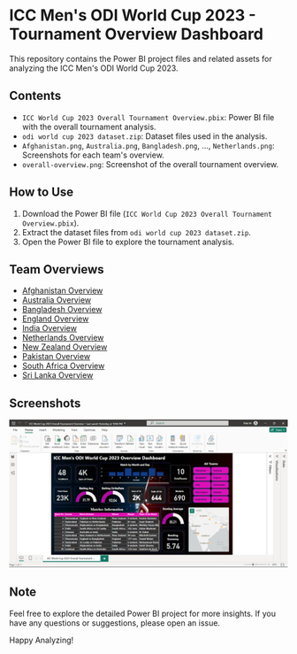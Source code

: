 # ICC Men's ODI World Cup 2023 - Tournament Overview Dashboard

This repository contains the Power BI project files and related assets for analyzing the ICC Men's ODI World Cup 2023.

## Contents

- `ICC World Cup 2023 Overall Tournament Overview.pbix`: Power BI file with the overall tournament analysis.
- `odi world cup 2023 dataset.zip`: Dataset files used in the analysis.
- `Afghanistan.png`, `Australia.png`, `Bangladesh.png`, ..., `Netherlands.png`: Screenshots for each team's overview.
- `overall-overview.png`: Screenshot of the overall tournament overview.

## How to Use

1. Download the Power BI file (`ICC World Cup 2023 Overall Tournament Overview.pbix`).
2. Extract the dataset files from `odi world cup 2023 dataset.zip`.
3. Open the Power BI file to explore the tournament analysis.

## Team Overviews

- [Afghanistan Overview](Afghanistan.png)
- [Australia Overview](Australia.png)
- [Bangladesh Overview](Bangladesh.png)
- [England Overview](England.png)
- [India Overview](India.png)
- [Netherlands Overview](Netherlands.png)
- [New Zealand Overview](New-Zealand.png)
- [Pakistan Overview](Pakistan.png)
- [South Africa Overview](South-Africa.png)
- [Sri Lanka Overview](Sri-Lanka.png)

## Screenshots

![Overall Tournament Overview](overall-overview.png)

## Note

Feel free to explore the detailed Power BI project for more insights. If you have any questions or suggestions, please open an issue.

Happy Analyzing!
